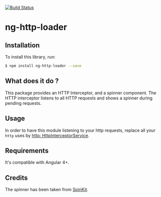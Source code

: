 [![Build Status](https://travis-ci.org/mpalourdio/ng-http-loader.svg?branch=master)](https://travis-ci.org/mpalourdio/ng-http-loader)  
# ng-http-loader

## Installation

To install this library, run:

```bash
$ npm install ng-http-loader --save
```

## What does it do ?

This package provides an HTTP Interceptor, and a spinner component. The HTTP interceptor listens to all HTTP requests
and shows a spinner during pending requests.

## Usage

In order to have this module listening to your http requests, replace all your ``http`` uses by [http: HttpInterceptorService](src/app/http-interceptor.service.ts).

## Requirements

It's compatible with Angular 4+.

## Credits

The spinner has been taken from [SpinKit](https://github.com/tobiasahlin/SpinKit).

